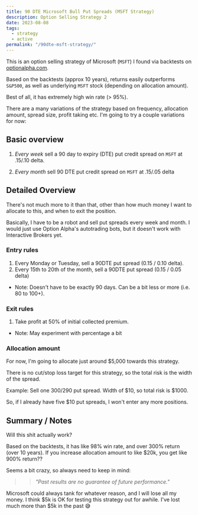 ```yaml
---
title: 90 DTE Microsoft Bull Put Spreads (MSFT Strategy)
description: Option Selling Strategy 2
date: 2023-08-08
tags:
  - strategy
  - active
permalink: "/90dte-msft-strategy/"
---
```

This is an option selling strategy of Microsoft (`MSFT`) I found via backtests on <a href="https://optionalpha.com">optionalpha.com</a>. 

Based on the backtests (approx 10 years), returns easily outperforms `S&P500`, as well as underlying `MSFT` stock (depending on allocation amount).

Best of all, it has extremely high win rate (> 95%).  

There are a many variations of the strategy based on frequency, allocation amount, spread size, profit taking etc.  I'm going to try a couple variations for now:

## Basic overview
1. *Every week* sell a 90 day to expiry (DTE) put credit spread on `MSFT` at .15/.10 delta.

2. *Every month* sell 90 DTE put credit spread on `MSFT` at .15/.05 delta

## Detailed Overview
There's not much more to it than that, other than how much money I want to allocate to this, and when to exit the position.  

Basically, I have to be a robot and sell put spreads every week and month.  I would just use Option Alpha's autotrading bots, but it doesn't work with Interactive Brokers yet.

### Entry rules
1. Every Monday or Tuesday, sell a 90DTE put spread (0.15 / 0.10 delta).
2. Every 15th to 20th of the month, sell a 90DTE put spread (0.15 / 0.05 delta)

- Note:  Doesn't have to be exactly 90 days.  Can be a bit less or more (i.e. 80 to 100+).

### Exit rules
1. Take profit at 50% of initial collected premium.

- Note: May experiment with percentage a bit


### Allocation amount
For now, I'm going to allocate just around $5,000 towards this strategy.

There is no cut/stop loss target for this strategy, so the total risk is the width of the spread.

Example:  Sell one 300/290 put spread.  Width of $10, so total risk is $1000.

So, if I already have five $10 put spreads, I won't enter any more positions.


## Summary / Notes

Will this shit actually work?

Based on the backtests, it has like 98% win rate, and over 300% return (over 10 years).  If you increase allocation amount to like $20k, you get like 900% return??

Seems a bit crazy, so always need to keep in mind:

>> *"Past results are no guarantee of future performance."*

Microsoft could always tank for whatever reason, and I will lose all my money.  I think $5k is OK for testing this strategy out for awhile.  I've lost much more than $5k in the past 😅

